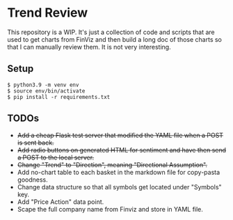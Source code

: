 # Trend Review

This repository is a WIP. It's just a collection of code and scripts that are
used to get charts from FinViz and then build a long doc of those charts so that
I can manually review them. It is not very interesting.


## Setup

```shell
$ python3.9 -m venv env
$ source env/bin/activate
$ pip install -r requirements.txt
```

## TODOs

* ~~Add a cheap Flask test server that modified the YAML file when a POST is sent back.~~
* ~~Add radio buttons on generated HTML for sentiment and have then send a POST to the local server.~~
* ~~Change "Trend" to "Direction", meaning "Directional Assumption".~~
* Add no-chart table to each basket in the markdown file for copy-pasta goodness.
* Change data structure so that all symbols get located under "Symbols" key.
* Add "Price Action" data point.
* Scape the full company name from Finviz and store in YAML file.
